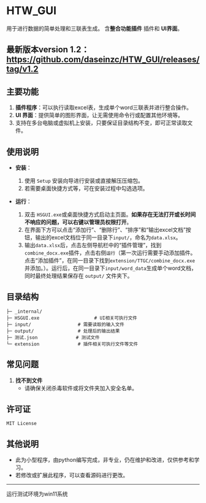 # HTW_GUI
用于进行数据的简单处理和三联表生成。 含**整合功能插件** 插件和 **UI界面**。

**最新版本version 1.2：https://github.com/daseinzc/HTW_GUI/releases/tag/v1.2**
---

## 主要功能

1. **插件程序**：可以执行读取excel表，生成单个word三联表并进行整合操作。  
2. **UI 界面**：提供简单的图形界面，让无需使用命令行或配置其他环境等。  
3. 支持在多台电脑或虚拟机上安装，只要保证目录结构不变，即可正常读取文件。

## 使用说明

- **安装**：  
  1. 使用 `Setup` 安装向导进行安装或直接解压压缩包。  
  2. 若需要桌面快捷方式等，可在安装过程中勾选选项。  

- **运行**：  
  1. 双击 `HSGUI.exe`或桌面快捷方式启动主页面。**如果存在无法打开或长时间不响应的问题，可以右键以管理员权限打开**。  
  2. 在界面下方可以点击“添加行”、“删除行”、“排序”和“输出excel文档”按钮，输出的excel文档位于同一目录下`input/`，命名为`data.xlsx`。
  3. 输出`data.xlsx`后，点击左侧导航栏中的“插件管理”，找到`combine_docx.exe`插件，点击右侧`运行`（第一次运行需要手动添加插件。点击“添加插件”，在同一目录下找到`extension/TTGC/combine_docx.exe`并添加。）。运行后，在同一目录下`input/word_data`生成单个word文档，同时最终处理结果保存在 `output/` 文件夹下。

## 目录结构

```
├─ _internal/               
├─ HSGUI.exe                    # UI相关可执行文件
├─ input/                 # 需要读取的输入文件
├─ output/                # 处理后的输出结果
├─ 测试.json              # 测试文件
└─ extension              # 插件相关可执行文件等文件
```

## 常见问题

1. **找不到文件**  
   - 请确保关闭杀毒软件或将文件夹加入安全名单。

## 许可证

```
MIT License
```

## 其他说明

- 此为小型程序，由python编写完成，非专业，仍在维护和改进，仅供参考和学习。  
- 若修改或扩展此程序，可以查看源码进行更改。  

---
运行测试环境为win11系统
